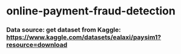 # online-payment-fraud-detection
### Data source: get dataset from Kaggle: https://www.kaggle.com/datasets/ealaxi/paysim1?resource=download
